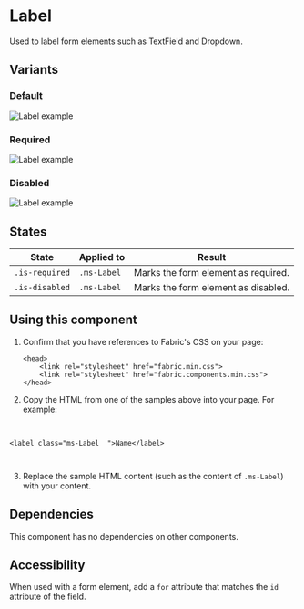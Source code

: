 # Label
Used to label form elements such as TextField and Dropdown.

## Variants

### Default


![Label example](https://raw.githubusercontent.com/OfficeDev/office-ui-fabric-js/master/ghdocs/component_images/Label-default.png)


### Required


![Label example](https://raw.githubusercontent.com/OfficeDev/office-ui-fabric-js/master/ghdocs/component_images/Label-required.png)


### Disabled


![Label example](https://raw.githubusercontent.com/OfficeDev/office-ui-fabric-js/master/ghdocs/component_images/Label-disabled.png)


## States
State | Applied to | Result
 --- | --- | ---
`.is-required` | `.ms-Label` | Marks the form element as required.
`.is-disabled` | `.ms-Label` | Marks the form element as disabled.

## Using this component
1. Confirm that you have references to Fabric's CSS on your page:
    ```
    <head>
        <link rel="stylesheet" href="fabric.min.css">
        <link rel="stylesheet" href="fabric.components.min.css">
    </head>
    ```
2. Copy the HTML from one of the samples above into your page. For example:

<pre>
    <code>
 
&lt;label class&#x3D;&quot;ms-Label  &quot;&gt;Name&lt;/label&gt;

    </code>
</pre>

3. Replace the sample HTML content (such as the content of `.ms-Label`) with your content.

## Dependencies
This component has no dependencies on other components.

## Accessibility
When used with a form element, add a `for` attribute that matches the `id` attribute of the field.
